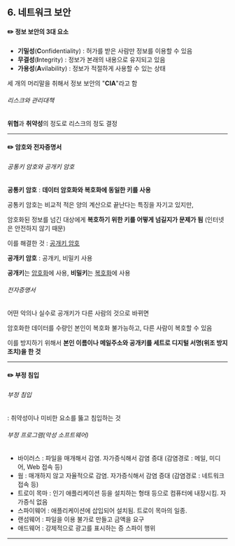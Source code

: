 ## 6. 네트워크 보안



#### :pencil2: 정보 보안의 3대 요소

* **기밀성**(**C**onfidentiality) : 허가를 받은 사람만 정보를 이용할 수 있음
* **무결성**(**I**ntegrity) : 정보가 본래의 내용으로 유지되고 있음
* **가용성**(**A**vilability) : 정보가 적절하게 사용할 수 있는 상태

세 개의 머리말을 취해서 정보 보안의 "**CIA**"라고 함

###### 리스크와 관리대책

**위협**과 **취약성**의 정도로 리스크의 정도 결정



<hr>



#### :pencil2: 암호와 전자증명서

###### 공통키 암호와 공개키 암호

**공통키 암호** : **데이터 암호화와 복호화에 동일한 키를 사용**

공통키 암호는 비교적 적은 양의 계산으로 끝난다는 특징을 자기고 있지만,

암호화된 정보를 넘긴 대상에게 **복호하기 위한 키를 어떻게 넘길지가 문제가 됨** (인터넷은 안전하지 않기 때문)

이를 해결한 것 : <u>공개키 암호</u>

**공개키 암호** : 공개키, 비밀키 사용

**공개키**는 <u>암호화</u>에 사용, **비밀키**는 <u>복호화</u>에 사용

###### 전자증명서

어떤 악의나 실수로 공개키가 다른 사람의 것으로 바뀌면

암호화한 데이터를 수량인 본인이 복호화 불가능하고, 다른 사람이 복호할 수 있음

이를 방지하기 위해서 **본인 이름이나 메일주소와 공개키를 세트로 디지털 서명(위조 방지 조치)을 한 것**



<hr>



#### :pencil2: 부정 침입

###### 부정 침입

: 취약성이나 미비한 요소를 뚫고 침입하는 것

###### 부정 프로그램(악성 소프트웨어)

* 바이러스 : 파일을 매개해서 감염. 자가증식해서 감염 증대 (감염경로 : 메일, 미디어, Web 접속 등)
* 웜 : 매개하지 않고 자율적으로 감염. 자가증식해서 감염 증대 (감염경로 : 네트워크 접속 등)
* 트로이 목마 : 인기 애플리케이션 등을 설치하는 형태 등으로 컴퓨터에 내장시킴. 자가증식 없음 
* 스파이웨어 : 애플리케이션에 삽입되어 설치됨. 트로이 목마의 일종.
* 랜섬웨어 : 파일을 이용 불가로 만들고 금액을 요구
* 애드웨어 : 강제적으로 광고를 표시하는 증 스파이 행위



<hr>



